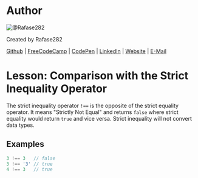 # Author
![@Rafase282](https://avatars0.githubusercontent.com/Rafase282?&s=128)

Created by Rafase282

[Github](https://github.com/Rafase282) | [FreeCodeCamp](http://www.freecodecamp.com/rafase282) | [CodePen](http://codepen.io/Rafase282/) | [LinkedIn](https://www.linkedin.com/in/rafase282) | [Website](https://rafase282.github.io/) | [E-Mail](mailto:rafase282@gmail.com)

# Lesson: Comparison with the Strict Inequality Operator
The strict inequality operator `!==` is the opposite of the strict equality operator. It means "Strictly Not Equal" and returns `false` where strict equality would return `true` and vice versa. Strict inequality will not convert data types.

## Examples

```js
3 !== 3   // false
3 !== '3' // true
4 !== 3   // true
```

